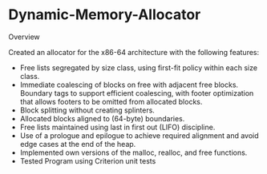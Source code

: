 # Dynamic-Memory-Allocator

Overview  

Created an allocator for the x86-64 architecture with the following features:  


* Free lists segregated by size class, using first-fit policy within each size class.
* Immediate coalescing of blocks on free with adjacent free blocks.
Boundary tags to support efficient coalescing, with footer optimization that allows
footers to be omitted from allocated blocks.
* Block splitting without creating splinters.
* Allocated blocks aligned to (64-byte) boundaries.
* Free lists maintained using last in first out (LIFO) discipline.
* Use of a prologue and epilogue to achieve required alignment and avoid edge cases
at the end of the heap.
* Implemented own versions of the malloc, realloc, and free functions.
* Tested Program using Criterion unit tests
